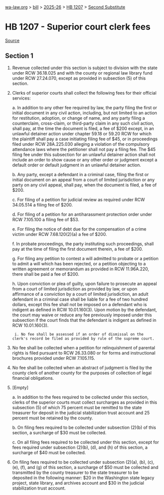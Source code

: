 [wa-law.org](/) > [bill](/bill/) > [2025-26](/bill/2025-26/) > [HB 1207](/bill/2025-26/hb/1207/) > [Second Substitute](/bill/2025-26/hb/1207/S2/)

# HB 1207 - Superior court clerk fees

[Source](http://lawfilesext.leg.wa.gov/biennium/2025-26/Pdf/Bills/House%20Bills/1207-S2.pdf)

## Section 1
1. Revenue collected under this section is subject to division with the state under RCW 36.18.025 and with the county or regional law library fund under RCW 27.24.070, except as provided in subsection (5) of this section.

2. Clerks of superior courts shall collect the following fees for their official services:

    a. In addition to any other fee required by law, the party filing the first or initial document in any civil action, including, but not limited to an action for restitution, adoption, or change of name, and any party filing a counterclaim, cross-claim, or third-party claim in any such civil action, shall pay, at the time the document is filed, a fee of $200 except, in an unlawful detainer action under chapter 59.18 or 59.20 RCW for which the plaintiff shall pay a case initiating filing fee of $45, or in proceedings filed under RCW 28A.225.030 alleging a violation of the compulsory attendance laws where the petitioner shall not pay a filing fee. The $45 filing fee under this subsection for an unlawful detainer action shall not include an order to show cause or any other order or judgment except a default order or default judgment in an unlawful detainer action.

    b. Any party, except a defendant in a criminal case, filing the first or initial document on an appeal from a court of limited jurisdiction or any party on any civil appeal, shall pay, when the document is filed, a fee of $200.

    c. For filing of a petition for judicial review as required under RCW 34.05.514 a filing fee of $200.

    d. For filing of a petition for an antiharassment protection order under RCW 7.105.100 a filing fee of $53.

    e. For filing the notice of debt due for the compensation of a crime victim under RCW 7.68.120(2)(a) a fee of $200.

    f. In probate proceedings, the party instituting such proceedings, shall pay at the time of filing the first document therein, a fee of $200.

    g. For filing any petition to contest a will admitted to probate or a petition to admit a will which has been rejected, or a petition objecting to a written agreement or memorandum as provided in RCW 11.96A.220, there shall be paid a fee of $200.

    h. Upon conviction or plea of guilty, upon failure to prosecute an appeal from a court of limited jurisdiction as provided by law, or upon affirmance of a conviction by a court of limited jurisdiction, an adult defendant in a criminal case shall be liable for a fee of two hundred dollars, except this fee shall not be imposed on a defendant who is indigent as defined in RCW 10.01.160(3). Upon motion by the defendant, the court may waive or reduce any fee previously imposed under this subsection if the court finds that the defendant is indigent as defined in RCW 10.01.160(3).

        i. No fee shall be assessed if an order of dismissal on the clerk's record be filed as provided by rule of the supreme court.

3. No fee shall be collected when a petition for relinquishment of parental rights is filed pursuant to RCW 26.33.080 or for forms and instructional brochures provided under RCW 7.105.115.

4. No fee shall be collected when an abstract of judgment is filed by the county clerk of another county for the purposes of collection of legal financial obligations.

5. [Empty]

    a. In addition to the fees required to be collected under this section, clerks of the superior courts must collect surcharges as provided in this subsection (5) of which 75 percent must be remitted to the state treasurer for deposit in the judicial stabilization trust account and 25 percent must be retained by the county.

    b. On filing fees required to be collected under subsection (2)(b) of this section, a surcharge of $30 must be collected.

    c. On all filing fees required to be collected under this section, except for fees required under subsection (2)(b), (d), and (h) of this section, a surcharge of $40 must be collected.

6. On filing fees required to be collected under subsection (2)(a), (b), (c), (e), (f), and (g) of this section, a surcharge of $50 must be collected and transmitted by the county treasurer to the state treasurer to be deposited in the following manner: $20 in the Washington state legacy project, state library, and archives account and $30 in the judicial stabilization trust account.
